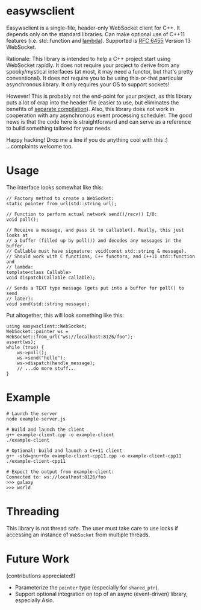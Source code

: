 easywsclient
============

Easywsclient is a single-file, header-only WebSocket
client for C++. It depends only on the standard libraries.
Can make optional use of C++11 features (i.e. std::function and
[lambda](http://en.wikipedia.org/wiki/Anonymous_function#C.2B.2B)).
Supported is [RFC 6455](http://tools.ietf.org/html/rfc6455) Version
13 WebSocket.

Rationale: This library is intended to help a C++ project start using
WebSocket rapidly.  It does not require your project to derive from any
spooky/mystical interfaces (at most, it may need a functor, but that's
pretty conventional).  It does not require you to be using this-or-that
particular asynchronous library.  It only requires your OS to support
sockets!

However! This is probably not the end-point for your project,
as this library puts a lot of crap into the header file
(easier to use, but eliminates the benefits of [separate
compilation](http://en.wikipedia.org/wiki/Single_Compilation_Unit)).
Also, this library does not work in cooperation with any asynchronous
event processing scheduler. The good news is that the code here is
straightforward and can serve as a reference to build something tailored
for your needs.

Happy hacking! Drop me a line if you do anything cool with this :)
...complaints welcome too.

Usage
=====

The interface looks somewhat like this:

    // Factory method to create a WebSocket:
    static pointer from_url(std::string url);

    // Function to perform actual network send()/recv() I/O:
    void poll();

    // Receive a message, and pass it to callable(). Really, this just looks at
    // a buffer (filled up by poll()) and decodes any messages in the buffer.
    // Callable must have signature: void(const std::string & message).
    // Should work with C functions, C++ functors, and C++11 std::function and
    // lambda:
    template<class Callable>
    void dispatch(Callable callable);

    // Sends a TEXT type message (gets put into a buffer for poll() to send
    // later):
    void send(std::string message);

Put altogether, this will look something like this:

    using easywsclient::WebSocket;
    WebSocket::pointer ws = WebSocket::from_url("ws://localhost:8126/foo");
    assert(ws);
    while (true) {
        ws->poll();
        ws->send("hello");
        ws->dispatch(handle_message);
        // ...do more stuff...
    }

Example
=======

    # Launch the server
    node example-server.js

    # Build and launch the client
    g++ example-client.cpp -o example-client
    ./example-client

    # Optional: build and launch a C++11 client
    g++ -std=gnu++0x example-client-cpp11.cpp -o example-client-cpp11
    ./example-client-cpp11

    # Expect the output from example-client:
    Connected to: ws://localhost:8126/foo
    >>> galaxy
    >>> world

Threading
=========

This library is not thread safe. The user must take care to use locks if
accessing an instance of `WebSocket` from multiple threads.

Future Work
===========

(contributions appreciated!)

* Parameterize the `pointer` type (especially for `shared_ptr`).
* Support optional integration on top of an async (event-driven) library,
  especially Asio.
